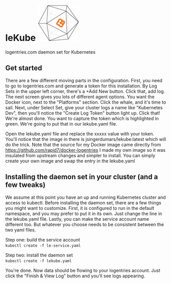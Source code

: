 # leKube  ![Alt text](/lekube_small.jpg?raw=true "leKube") 
logentries.com daemon set for Kubernetes

## Get started
There are a few different moving parts in the configuration.  First, you need to go to logentries.com and generate a token for this installation.  By Log Sets in the upper left corner, there's a +Add New button.  Click that, add log.  The next screen gives you lots of different agent options.  You want the Docker icon, next to the "Platforms" section.  Click the whale, and it's time to sail.  Next, under Select Set, give your cluster logs a name like "Kubernetes Dev", then you'll notice the "Create Log Token" button light up.  Click that!  We're almost done.  You want to capture the token which is highlighted in green.  We're going to put that in our lekube.yaml file.     

Open the lekube.yaml file and replace the xxxxx value with your token.  You'll notice that the image in there is jsingerdumars/lekube:latest which will do the trick.  Note that the source for my Docker image came directly from https://github.com/rapid7/docker-logentries I made my own image so it was insulated from upstream changes and simpler to install.  You can simply create your own image and swap the entry in the lekube.yaml

## Installing the daemon set in your cluster (and a few tweaks)
We assume at this point you have an up and running Kubernetes cluster and access to kubectl.  Before installing the daemon set, there are a few things you might want to customize.  First, it is configured to run in the default namespace, and you may prefer to put it in its own.  Just change the line in the lekube.yaml file.  Lastly, you can make the service account name different too.  But whatever you choose needs to be consistent between the two yaml files.  

Step one: build the service account  
```kubectl create -f le-service.yaml```

Step two: install the daemon set  
```kubectl create -f lekube.yaml```  

You're done.  Now data should be flowing to your logentries account.  Just click the "Finish & View Log" button and you'll see logs appearing.  
